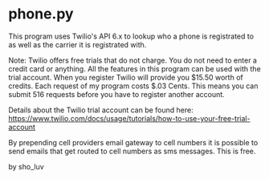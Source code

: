 # phone.py 

This program uses Twilio's API 6.x to lookup who a phone is registrated
to as well as the carrier it is registrated with.
 
Note: Twilio offers free trials that do not charge. You do not need to enter
a credit card or anything. All the features in this program can be used with
the trial account. When you register Twilio will provide you $15.50 worth of credits.
Each request of my program costs $.03 Cents. This means you can submit 516 requests
before you have to register another account.

Details about the Twilio trial account can be found here:
https://www.twilio.com/docs/usage/tutorials/how-to-use-your-free-trial-account

By prepending cell providers email gateway to cell numbers it is possible to send 
emails that get routed to cell numbers as sms messages. This is free.

by sho_luv


